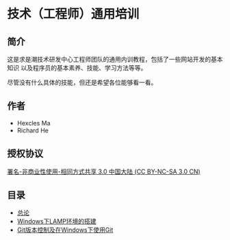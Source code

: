 # 技术（工程师）通用培训

## 简介

这是求是潮技术研发中心工程师团队的通用内训教程，包括了一些网站开发的基本知识
以及程序员的基本素养、技能、学习方法等等。

尽管没有什么具体的技能，但还是希望各位能够看一看。

## 作者

* Hexcles Ma
* Richard He

## 授权协议

[署名-非商业性使用-相同方式共享 3.0 中国大陆 (CC BY-NC-SA 3.0 CN)](http://creativecommons.org/licenses/by-nc-sa/3.0/cn/)

## 目录

* [总论](General.md)
* [Windows下LAMP环境的搭建](Windows_LAMP.md)
* [Git版本控制及在Windows下使用Git](Git_and_Git_on_Windows.md)
